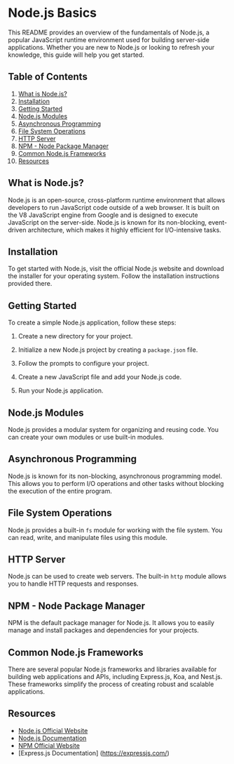 # Node.js Basics

This README provides an overview of the fundamentals of Node.js, a popular JavaScript runtime environment used for building server-side applications. Whether you are new to Node.js or looking to refresh your knowledge, this guide will help you get started.

## Table of Contents

1. [What is Node.js?](#what-is-nodejs)
2. [Installation](#installation)
3. [Getting Started](#getting-started)
4. [Node.js Modules](#nodejs-modules)
5. [Asynchronous Programming](#asynchronous-programming)
6. [File System Operations](#file-system-operations)
7. [HTTP Server](#http-server)
8. [NPM - Node Package Manager](#npm-node-package-manager)
9. [Common Node.js Frameworks](#common-nodejs-frameworks)
10. [Resources](#resources)

## What is Node.js?

Node.js is an open-source, cross-platform runtime environment that allows developers to run JavaScript code outside of a web browser. It is built on the V8 JavaScript engine from Google and is designed to execute JavaScript on the server-side. Node.js is known for its non-blocking, event-driven architecture, which makes it highly efficient for I/O-intensive tasks.

## Installation

To get started with Node.js, visit the official Node.js website and download the installer for your operating system. Follow the installation instructions provided there.

## Getting Started

To create a simple Node.js application, follow these steps:

1. Create a new directory for your project.

2. Initialize a new Node.js project by creating a `package.json` file.

3. Follow the prompts to configure your project.

4. Create a new JavaScript file and add your Node.js code.

5. Run your Node.js application.

## Node.js Modules

Node.js provides a modular system for organizing and reusing code. You can create your own modules or use built-in modules.

## Asynchronous Programming

Node.js is known for its non-blocking, asynchronous programming model. This allows you to perform I/O operations and other tasks without blocking the execution of the entire program.

## File System Operations

Node.js provides a built-in `fs` module for working with the file system. You can read, write, and manipulate files using this module.

## HTTP Server

Node.js can be used to create web servers. The built-in `http` module allows you to handle HTTP requests and responses.

## NPM - Node Package Manager

NPM is the default package manager for Node.js. It allows you to easily manage and install packages and dependencies for your projects.

## Common Node.js Frameworks

There are several popular Node.js frameworks and libraries available for building web applications and APIs, including Express.js, Koa, and Nest.js. These frameworks simplify the process of creating robust and scalable applications.

## Resources

- [Node.js Official Website](https://nodejs.org/)
- [Node.js Documentation](https://nodejs.org/docs/)
- [NPM Official Website](https://www.npmjs.com/)
- [Express.js Documentation] (https://expressjs.com/)

 
